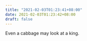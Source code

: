 ```yaml
---
title: "2021-02-03T01:23:41+08:00"
date: 2021-02-03T01:23:42+08:00
draft: false
---
```


Even a cabbage may look at a king.
